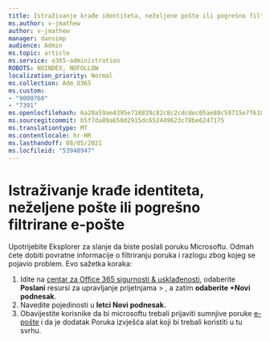 ```yaml
---
title: Istraživanje krađe identiteta, neželjene pošte ili pogrešno filtrirane e-pošte
ms.author: v-jmathew
author: v-jmathew
manager: dansimp
audience: Admin
ms.topic: article
ms.service: o365-administration
ROBOTS: NOINDEX, NOFOLLOW
localization_priority: Normal
ms.collection: Adm_O365
ms.custom:
- "9000760"
- "7391"
ms.openlocfilehash: 6a20a59ae4395e718839c82c8c2cdcdec05ae80c59715e7f618e75b9d5428b64
ms.sourcegitcommit: b5f7da89a650d2915dc652449623c78be6247175
ms.translationtype: MT
ms.contentlocale: hr-HR
ms.lasthandoff: 08/05/2021
ms.locfileid: "53948947"
---
```

# <a name="investigate-phishing-spam-or-incorrectly-filtered-email"></a>Istraživanje krađe identiteta, neželjene pošte ili pogrešno filtrirane e-pošte

Upotrijebite Eksplorer za slanje da biste poslali poruku Microsoftu. Odmah ćete dobiti povratne informacije o filtriranju poruka i razlogu zbog kojeg se pojavio problem. Evo sažetka koraka:

1. Idite na [centar za Office 365 sigurnosti & usklađenosti](https://go.microsoft.com/fwlink/p/?linkid=2077143), odaberite **Poslani** resursi za upravljanje prijetnjama  >  , a zatim **odaberite +Novi podnesak**.
2. Navedite pojedinosti u **letci Novi podnesak.**
3. Obavijestite korisnike da bi microsoftu trebali prijaviti sumnjive poruke [e-pošte](https://go.microsoft.com/fwlink/?linkid=2092385) i da je dodatak Poruka izvješća alat koji bi trebali koristiti u tu svrhu.
